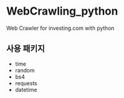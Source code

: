 # WebCrawling_python
Web Crawler for investing.com with python

## 사용 패키지
- time
- random
- bs4
- requests
- datetime
